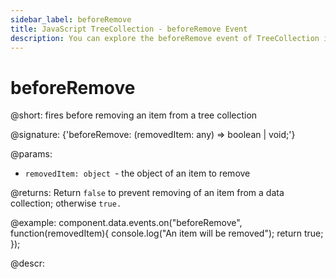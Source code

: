 ```yaml
---
sidebar_label: beforeRemove
title: JavaScript TreeCollection - beforeRemove Event 
description: You can explore the beforeRemove event of TreeCollection in the documentation of the DHTMLX JavaScript UI library. Browse developer guides and API reference, try out code examples and live demos, and download a free 30-day evaluation version of DHTMLX Suite 7.
---
```


# beforeRemove

@short: fires before removing an item from a tree collection

@signature: {'beforeRemove: (removedItem: any) => boolean | void;'}

@params:
- `removedItem: object `- the object of an item to remove

@returns:
Return `false` to prevent removing of an item from a data collection; otherwise `true.`

@example:
component.data.events.on("beforeRemove", function(removedItem){
	console.log("An item will be removed");
    return true;
});

@descr:

[comment]: # (@relatedapi:tree_collection/api/afterremove_event.md)
